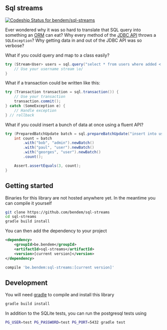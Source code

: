 ## Sql streams

[![Codeship Status for bendem/sql-streams](https://codeship.com/projects/55cad800-f141-0133-11e7-5a649d8f4ff2/status?branch=master)](https://codeship.com/projects/149357)

Ever wondered why it was so hard to translate that SQL query into something an [ORM] can eat?
Why every method of the [JDBC API] throws a `SQLException`?
Why getting data in and out of the JDBC API was so verbose?

What if you could query and map to a class easily?

```java
try (Stream<User> users = sql.query("select * from users where added < current_date", rs -> rs.getString("username"))) {
    // Use your username stream \o/
}
```

What if a transaction could be written like this:

```java
try (Transaction transaction = sql.transaction()) {
    // Use your transaction
    transaction.commit();
} catch (SomeException e) {
    // Handle exception
} // rollback
```

What if you could insert a bunch of data at once using a fluent API?

```java
try (PreparedBatchUpdate batch = sql.prepareBatchUpdate("insert into users (name, status) values(?, ?)")) {
    int count = batch
        .with("bob", "admin").newBatch()
        .with("paul", "user").newBatch()
        .with("georges", "user").newBatch()
        .count();

    Assert.assertEquals(3, count);
}
```

## Getting started

Binaries for this library are not hosted anywhere yet. In the meantime you can compile it yourself
```sh
git clone https://github.com/bendem/sql-streams
cd sql-streams
gradle build install
```

You can then add the dependency to your project
```xml
<dependency>
    <groupId>be.bendem</groupId>
    <artifactId>sql-streams</artifactId>
    <version>[current version]</version>
</dependency>
```
```groovy
compile 'be.bendem:sql-streams:[current version]'
```

## Development

You will need [gradle] to compile and install this library
```sh
gradle build install
```

In addition to the SQLite tests, you can run the postgresql tests using
```sh
PG_USER=test PG_PASSWORD=test PG_PORT=5432 gradle test
```

[ORM]: http://www.oracle.com/technetwork/java/javaee/tech/persistence-jsp-140049.html
[JDBC API]: https://docs.oracle.com/javase/8/docs/technotes/guides/jdbc/
[gradle]: https://gradle.org/gradle-download/
